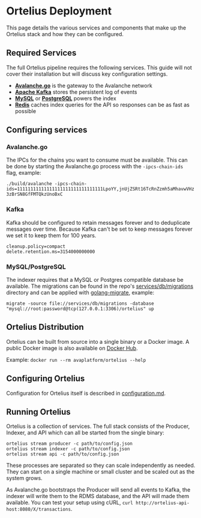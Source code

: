 # Ortelius Deployment

This page details the various services and components that make up the Ortelius stack and how they can be configured.

## Required Services

The full Ortelius pipeline requires the following services. This guide will not cover their installation but will discuss key configuration settings.

- **[Avalanche.go](https://github.com/ava-labs/gecko)** is the gateway to the Avalanche network
- **[Apache Kafka](https://kafka.apache.org/)** stores the persistent log of events
- **[MySQL](https://www.mysql.com/)** or **[PostgreSQL](https://www.postgresql.org/)** powers the index
- **[Redis](https://redis.io/)** caches index queries for the API so responses can be as fast as possible

## Configuring services

### Avalanche.go

The IPCs for the chains you want to consume must be available. This can be done by starting the Avalanche.go process with the `-ipcs-chain-ids` flag, example:

`./build/avalanche -ipcs-chain-ids=11111111111111111111111111111111LpoYY,jnUjZSRt16TcRnZzmh5aMhavwVHz3zBrSN8GfFMTQkzUnoBxC`

### Kafka

Kafka should be configured to retain messages forever and to deduplicate messages over time. Because Kafka can't be set to keep messages forever we set it to keep them for 100 years.

```
cleanup.policy=compact
delete.retention.ms=3154000000000
```

### MySQL/PostgreSQL

The indexer requires that a MySQL or Postgres compatible database be available. The migrations can be found in the repo's [services/db/migrations](../services/db/migrations) directory and can be applied with [golang-migrate](https://github.com/golang-migrate/migrate), example:

`migrate -source file://services/db/migrations -database "mysql://root:password@tcp(127.0.0.1:3306)/ortelius" up`

## Ortelius Distribution

Ortelius can be built from source into a single binary or a Docker image. A public Docker image is also available on [Docker Hub](https://hub.docker.com/repository/docker/avaplatform/ortelius).

Example: `docker run --rm avaplatform/ortelius --help`

## Configuring Ortelius

Configuration for Ortelius itself is described in [configuration.md](configuration.md).

## Running Ortelius

Ortelius is a collection of services. The full stack consists of the Producer, Indexer, and API which can all be started from the single binary:

```
ortelius stream producer -c path/to/config.json
ortelius stream indexer -c path/to/config.json
ortelius stream api -c path/to/config.json
```

These processes are separated so they can scale independently as needed. They can start on a single machine or small cluster and be scaled out as the system grows.

As Avalanche.go bootstraps the Producer will send all events to Kafka, the indexer will write them to the RDMS database, and the API will made them available. You can test your setup using cURL, `curl http://ortelius-api-host:8080/X/transactions`. 

